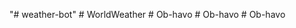 "# weather-bot" 
#   W o r l d W e a t h e r  
 #   O b - h a v o  
 #   O b - h a v o  
 #   O b - h a v o  
 